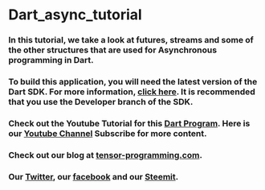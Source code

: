 # Dart_async_tutorial

### In this tutorial, we take a look at futures, streams and some of the other structures that are used for Asynchronous programming in Dart.

### To build this application, you will need the latest version of the Dart SDK. For more information, [click here](https://www.dartlang.org/tools/sdk).  It is recommended that you use the Developer branch of the SDK. 
### Check out the Youtube Tutorial for this [Dart Program](https://youtu.be/kN7X_gWcuv0). Here is our [Youtube Channel](https://www.youtube.com/channel/UCYqCZOwHbnPwyjawKfE21wg) Subscribe for more content.

### Check out our blog at [tensor-programming.com](http://tensor-programming.com/).

### Our [Twitter](https://twitter.com/TensorProgram), our [facebook](https://www.facebook.com/Tensor-Programming-1197847143611799/) and our [Steemit](https://steemit.com/@tensor).
